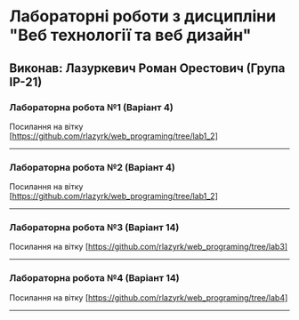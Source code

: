 # Лабораторні роботи з дисципліни "Веб технології та веб дизайн"


## Виконав: Лазуркевич Роман Орестович (Група ІР-21)


### Лабораторна робота №1 (Варіант 4)
Посилання на вітку [https://github.com/rlazyrk/web_programing/tree/lab1_2]

***
### Лабораторна робота №2 (Варіант 4)
Посилання на вітку [https://github.com/rlazyrk/web_programing/tree/lab1_2]


***
### Лабораторна робота №3 (Варіант 14)
Посилання на вітку [https://github.com/rlazyrk/web_programing/tree/lab3]


***
### Лабораторна робота №4 (Варіант 14)
Посилання на вітку [https://github.com/rlazyrk/web_programing/tree/lab4]

***
